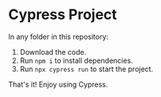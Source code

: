 # Cypress Project

In any folder in this repository:

1. Download the code.
2. Run `npm i` to install dependencies.
3. Run `npx cypress run` to start the project.

That's it! Enjoy using Cypress.
